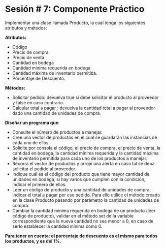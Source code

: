 # Sesión # 7: Componente Práctico

Implementar una clase llamada Producto, la cual tenga los siguientes atributos y métodos:

**Atributos:**
- Código
- Precio de compra
- Precio de venta
- Cantidad en bodega
- Cantidad mínima requerida en bodega.
- Cantidad máxima de inventario permitida.
- Porcentaje de Descuento.

**Métodos:**
- Solicitar pedido: devuelva true si debe solicitar el producto al proveedor y false en caso contrario.
- Calcular total a pagar : devuelva la cantidad total a pagar al proveedor dado una cantidad de unidades de compra.


**Diseñar un programa que:**

- Consulte el número de productos a manejar.
- Cree una vector de productos en el cual se guardarán las instancias de cada uno de ellos.
- Solicite por consola el código, el precio de compra, el precio de venta, la cantidad en bodega, la cantidad mínima requerida y la cantidad máxima de inventario permitida para cada uno de los productos a manejar.
- Recorra el vector de productos y arroje una alerta en caso tal se deba solicitar el pedido al proveedor.
- Indique cuál es el código del producto que tiene mayor cantidad de unidades en bodega, si hay varios que cumplen con la condición, indicar el primero de ellos.
- Leer un código de producto y una cantidad de unidades de compra, indicar el total a pagar por ese pedido. Para ello utilice el método creado en la clase Producto pasando por parámetro la cantidad de unidades de compra.
- Cambiar la cantidad mínima requerida en bodega de un producto (leer código de producto), validar en el método set de la variable correspondiente que la nueva cantidad no sea menor a 0, en caso de serlo establecer la cantidad mínima como 0.

**Para tener en cuenta: el porcentaje de descuento es el mismo para todos los productos, y es del 1%.**

